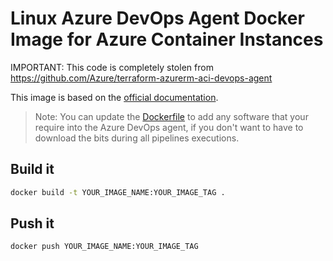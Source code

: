 # Linux Azure DevOps Agent Docker Image for Azure Container Instances

IMPORTANT: This code is completely stolen from https://github.com/Azure/terraform-azurerm-aci-devops-agent

This image is based on the [official documentation](https://docs.microsoft.com/en-us/azure/devops/pipelines/agents/docker?view=azure-devops#linux).

> Note: You can update the [Dockerfile](Dockerfile) to add any software that your require into the Azure DevOps agent, if you don't want to have to download the bits during all pipelines executions.

## Build it

```bash
docker build -t YOUR_IMAGE_NAME:YOUR_IMAGE_TAG .
```

## Push it

```bash
docker push YOUR_IMAGE_NAME:YOUR_IMAGE_TAG
```
